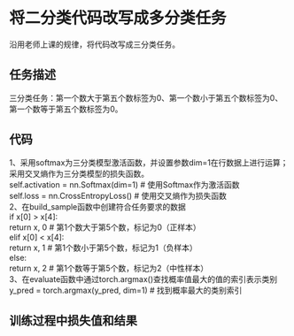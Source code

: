 # 将二分类代码改写成多分类任务    
沿用老师上课的规律，将代码改写成三分类任务。   
  
## 任务描述  
三分类任务：第一个数大于第五个数标签为0、第一个数小于第五个数标签为0、第一个数等于第五个数标签为0。  
  
## 代码  
1、采用softmax为三分类模型激活函数，并设置参数dim=1在行数据上进行运算；采用交叉熵作为三分类模型的损失函数。  
          self.activation = nn.Softmax(dim=1)  # 使用Softmax作为激活函数  
          self.loss = nn.CrossEntropyLoss()  # 使用交叉熵作为损失函数  
2、在build_sample函数中创建符合任务要求的数据  
          if x[0] > x[4]:  
            return x, 0  # 第1个数大于第5个数，标记为0（正样本）  
          elif x[0] < x[4]:  
            return x, 1  # 第1个数小于第5个数，标记为1（负样本）  
          else:  
            return x, 2  # 第1个数等于第5个数，标记为2（中性样本）   
3、在evaluate函数中通过torch.argmax()查找概率值最大的值的索引表示类别  
          y_pred = torch.argmax(y_pred, dim=1)  # 找到概率最大的类别索引  
  
## 训练过程中损失值和结果    
